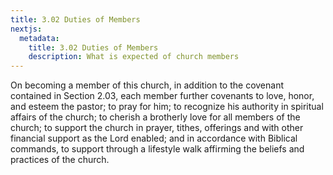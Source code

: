 ```yaml
---
title: 3.02 Duties of Members
nextjs:
  metadata:
    title: 3.02 Duties of Members
    description: What is expected of church members
---
```


On becoming a member of this church, in addition to the covenant contained in Section 2.03, each member further covenants to love, honor, and esteem the pastor; to pray for him; to recognize his authority in spiritual affairs of the church; to cherish a brotherly love for all members of the church; to support the church in prayer, tithes, offerings and with other financial support as the Lord enabled; and in accordance with Biblical commands, to support through a lifestyle walk affirming the beliefs and practices of the church.